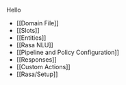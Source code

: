 Hello

- [[Domain File]]
- [[Slots]]
- [[Entities]]
- [[Rasa NLU]]
- [[Pipeline and Policy Configuration]] 
- [[Responses]]
- [[Custom Actions]]
- [[Rasa/Setup]] 

